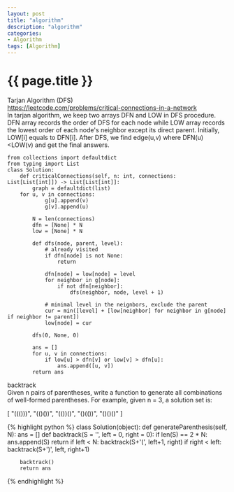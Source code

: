 ```yaml
---
layout: post
title: "algorithm"
description: "algorithm"
categories: 
- Algorithm
tags: [Algorithm]
---
```

{{ page.title }}
================
Tarjan Algorithm (DFS)   
https://leetcode.com/problems/critical-connections-in-a-network   
In tarjan algorithm, we keep two arrays DFN and LOW in DFS procedure. DFN array records the order of DFS for each node while LOW array records the lowest order of each node's neighbor except its direct parent. Initially, LOW[i] equals to DFN[i].
After DFS, we find edge(u,v) where DFN(u)<LOW(v) and get the final answers.   
```
from collections import defaultdict
from typing import List
class Solution:
    def criticalConnections(self, n: int, connections: List[List[int]]) -> List[List[int]]:
        graph = defaultdict(list)
	for u, v in connections:
            g[u].append(v)
            g[v].append(u)
            
        N = len(connections)
        dfn = [None] * N
        low = [None] * N
        
        def dfs(node, parent, level):
            # already visited
            if dfn[node] is not None:
                return 
            
            dfn[node] = low[node] = level
            for neighbor in g[node]:
                if not dfn[neighbor]:
                    dfs(neighbor, node, level + 1)
            
            # minimal level in the neignbors, exclude the parent
            cur = min([level] + [low[neighbor] for neighbor in g[node] if neighbor != parent])    
            low[node] = cur
        
        dfs(0, None, 0)
        
        ans = []
        for u, v in connections:
            if low[u] > dfn[v] or low[v] > dfn[u]:
                ans.append([u, v])
        return ans
```

backtrack   
Given n pairs of parentheses, write a function to generate all combinations of well-formed parentheses.
For example, given n = 3, a solution set is:

[
  "((()))",
  "(()())",
  "(())()",
  "()(())",
  "()()()"
]

{% highlight python %}
class Solution(object):
    def generateParenthesis(self, N):
        ans = []
        def backtrack(S = '', left = 0, right = 0):
            if len(S) == 2 * N:
                ans.append(S)
                return
            if left < N:
                backtrack(S+'(', left+1, right)
            if right < left:
                backtrack(S+')', left, right+1)

        backtrack()
        return ans
{% endhighlight %}




